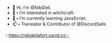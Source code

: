 - 👋 Hi, I’m @NikiDell.
- 👀 ⬩ I’m interested in witchcraft.
- 🌱 ⬩ I’m currently learning JavaScript.
- 📫 ⬩ Translator & Contributor of @DiscordSafe.

✨https://nikidellafort.carrd.co✨
